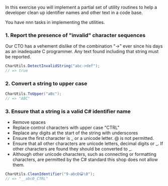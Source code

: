 In this exercise you will implement a partial set of utility routines to help a developer
clean up identifier names and other text in a code base.

You have nnn tasks in implementing the utilities.

### 1. Report the presence of "invalid" character sequences

Our CTO has a vehement dislike of the combination "->" ever since his days as an inadequate
C programmer. Any text found including that string must be reported.

```csharp
CharUtils.DetectInvalidString("abc->def");
// => true
```

### 2. Convert a string to upper case

```csharp
CharUtils.ToUpper("aBc");
// => "ABC"
```

### 3. Ensure that a string is a valid C# identifier name

- Remove spaces
- Replace control characters with upper case "CTRL"
- Replace any digits at the start of the string with underscores
- Ensure the first character is _ or a unicode letter. @ is not permitted.
- Ensure that all other characters are unicode letters, decimal digits or _.
  If other characters are found they should be converted to _.
- Although other unicode characters, such as connecting or formatting characters,
  are permitted by the C# standard this shop does not allow them.

```csharp
CharUtils.CleanIdentifier("9-abcĐ😀\0");
// => "__abcĐ_CTRL"
```
